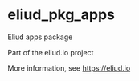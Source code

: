 # eliud_pkg_apps

Eliud apps package

Part of the eliud.io project

More information, see https://eliud.io
